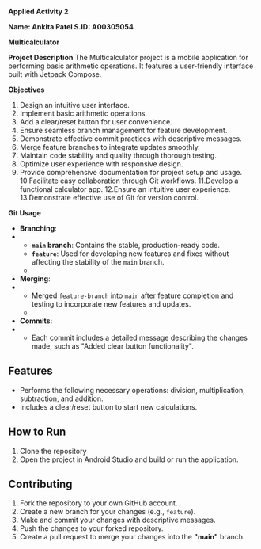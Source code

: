 **Applied Activity 2**

**Name: Ankita Patel
S.ID: A00305054**


**Multicalculator**

**Project Description**
The Multicalculator project is a mobile application for performing basic arithmetic operations. It features a user-friendly interface built with Jetpack Compose.

**Objectives**
1. Design an intuitive user interface.
2. Implement basic arithmetic operations.
3. Add a clear/reset button for user convenience.
4. Ensure seamless branch management for feature development.
5. Demonstrate effective commit practices with descriptive messages.
6. Merge feature branches to integrate updates smoothly.
7. Maintain code stability and quality through thorough testing.
8. Optimize user experience with responsive design.
9. Provide comprehensive documentation for project setup and usage.
10.Facilitate easy collaboration through Git workflows.
11.Develop a functional calculator app.
12.Ensure an intuitive user experience.
13.Demonstrate effective use of Git for version control.

**Git Usage**
- **Branching**:
- 
  - **`main` branch**: Contains the stable, production-ready code.
  - **`feature`**: Used for developing new features and fixes without affecting the stability of the `main` branch.
  - 
- **Merging**:
- 
  - Merged `feature-branch` into `main` after feature completion and testing to incorporate new features and updates.
  - 
- **Commits**:
- 
  - Each commit includes a detailed message describing the changes made, such as "Added clear button functionality".

## Features

- Performs the following necessary operations: division, multiplication, subtraction, and addition.
- Includes a clear/reset button to start new calculations.

## How to Run

1. Clone the repository
2. Open the project in Android Studio and build or run the application.

## Contributing

1. Fork the repository to your own GitHub account.
2. Create a new branch for your changes (e.g., `feature`).
3. Make and commit your changes with descriptive messages.
4. Push the changes to your forked repository.
5. Create a pull request to merge your changes into the **"main"** branch.
